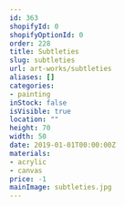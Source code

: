 ```yaml
---
id: 363
shopifyId: 0
shopifyOptionId: 0
order: 228
title: Subtleties
slug: subtleties
url: art-works/subtleties
aliases: []
categories:
- painting
inStock: false
isVisible: true
location: ""
height: 70
width: 50
date: 2019-01-01T00:00:00Z
materials:
- acrylic
- canvas
price: -1
mainImage: subtleties.jpg
---
```

